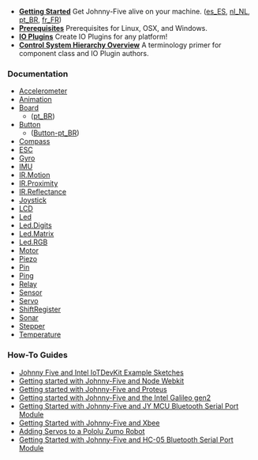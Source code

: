 <!--extract-start:guides-->

- **[Getting Started](https://github.com/rwaldron/johnny-five/wiki/Getting-Started)** Get Johnny-Five alive on your machine. ([es_ES][], [nl_NL][], [pt_BR][], [fr_FR][])
- **[Prerequisites](https://github.com/rwaldron/johnny-five/wiki/Prerequites)** Prerequisites for Linux, OSX, and Windows.
- **[IO Plugins](https://github.com/rwaldron/johnny-five/wiki/IO-Plugins)** Create IO Plugins for any platform!
- **[Control System Hierarchy Overview](https://github.com/rwaldron/johnny-five/wiki/Control-System-Hierarchy-Overview)** A terminology primer for component class and IO Plugin authors.

[es_ES]: https://github.com/rwaldron/johnny-five/wiki/Getting-Started-es_ES
[nl_NL]: https://github.com/rwaldron/johnny-five/wiki/Getting-Started-nl_NL
[pt_BR]: https://github.com/rwaldron/johnny-five/wiki/Getting-Started-pt_BR
[fr_FR]: https://github.com/rwaldron/johnny-five/wiki/Getting-Started-fr_FR

<!--extract-end:guides-->

### Documentation 

<!--extract-start:api-->

- [Accelerometer](https://github.com/rwaldron/johnny-five/wiki/Accelerometer)
- [Animation](https://github.com/rwaldron/johnny-five/wiki/Animation)
- [Board](https://github.com/rwaldron/johnny-five/wiki/Board) 
  - ([pt_BR][])
- [Button](https://github.com/rwaldron/johnny-five/wiki/Button) 
  - ([Button-pt_BR][])
- [Compass](https://github.com/rwaldron/johnny-five/wiki/Compass)
- [ESC](https://github.com/rwaldron/johnny-five/wiki/ESC)
- [Gyro](https://github.com/rwaldron/johnny-five/wiki/Gyro)
- [IMU](https://github.com/rwaldron/johnny-five/wiki/IMU)
- [IR.Motion](https://github.com/rwaldron/johnny-five/wiki/IR.Motion)
- [IR.Proximity](https://github.com/rwaldron/johnny-five/wiki/IR.Proximity)
- [IR.Reflectance](https://github.com/rwaldron/johnny-five/wiki/IR.Reflect.Array)
- [Joystick](https://github.com/rwaldron/johnny-five/wiki/Joystick)
- [LCD](https://github.com/rwaldron/johnny-five/wiki/LCD)
- [Led](https://github.com/rwaldron/johnny-five/wiki/Led)
- [Led.Digits](https://github.com/rwaldron/johnny-five/wiki/Led.Digits)
- [Led.Matrix](https://github.com/rwaldron/johnny-five/wiki/Led.Matrix)
- [Led.RGB](https://github.com/rwaldron/johnny-five/wiki/Led.RGB)
- [Motor](https://github.com/rwaldron/johnny-five/wiki/Motor)
- [Piezo](https://github.com/rwaldron/johnny-five/wiki/Piezo)
- [Pin](https://github.com/rwaldron/johnny-five/wiki/Pin)
- [Ping](https://github.com/rwaldron/johnny-five/wiki/Ping)
- [Relay](https://github.com/rwaldron/johnny-five/wiki/Relay)
- [Sensor](https://github.com/rwaldron/johnny-five/wiki/Sensor)
- [Servo](https://github.com/rwaldron/johnny-five/wiki/Servo)
- [ShiftRegister](https://github.com/rwaldron/johnny-five/wiki/ShiftRegister)
- [Sonar](https://github.com/rwaldron/johnny-five/wiki/Sonar)
- [Stepper](https://github.com/rwaldron/johnny-five/wiki/Stepper)
- [Temperature](https://github.com/rwaldron/johnny-five/wiki/Temperature)


<!--extract-end:api-->

[pt_BR]: https://github.com/rwaldron/johnny-five/wiki/Board-pt_BR
[Button-pt_BR]: https://github.com/rwaldron/johnny-five/wiki/Button-pt_BR

### How-To Guides

<!--extract-start:guides-->

- [Johnny Five and Intel IoTDevKit Example Sketches](https://github.com/rwaldron/johnny-five/wiki/Johnny-Five-and-Intel-IoTDevKit-Example-Sketches)
- [Getting started with Johnny-Five and Node Webkit](https://github.com/rwaldron/johnny-five/wiki/Getting-started-with-Johnny-Five-and-Node-Webkit)
- [Getting started with Johnny-Five and Proteus](https://github.com/rwaldron/johnny-five/wiki/Getting-started-with-Johnny-Five-and-Proteus)
- [Getting started with Johnny-Five and the Intel Galileo gen2](https://github.com/rwaldron/johnny-five/wiki/Getting-started-with-Johnny-Five-and-the-Intel-Galileo-gen2)
- [Getting Started with Johnny-Five and JY MCU Bluetooth Serial Port Module](https://github.com/rwaldron/johnny-five/wiki/Getting-Started-with-Johnny-Five-and-JY-MCU-Bluetooth-Serial-Port-Module)
- [Getting Started with Johnny-Five and Xbee](https://github.com/rwaldron/johnny-five/wiki/Getting-Started-with-Johnny-Five-and-Xbee)
- [Adding Servos to a Pololu Zumo Robot](https://github.com/rwaldron/johnny-five/wiki/Adding-Servos-to-a-Pololu-Zumo-Robot)
- [Getting Started with Johnny-Five and HC-05 Bluetooth Serial Port Module](https://github.com/rwaldron/johnny-five/wiki/Getting-Started-with-Johnny-Five-and-HC-05-Bluetooth-Serial-Port-Module)

<!--extract-end:guides-->
